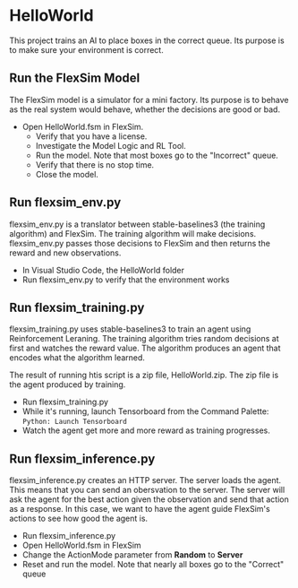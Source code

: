 # HelloWorld

This project trains an AI to place boxes in the correct queue. Its purpose is to make sure your environment is correct.

## Run the FlexSim Model

The FlexSim model is a simulator for a mini factory. Its purpose is to behave as the real system would behave, whether the decisions are good or bad.

* Open HelloWorld.fsm in FlexSim.
    * Verify that you have a license.
    * Investigate the Model Logic and RL Tool.
    * Run the model. Note that most boxes go to the "Incorrect" queue.
    * Verify that there is no stop time.
    * Close the model.

## Run flexsim_env.py

flexsim_env.py is a translator between stable-baselines3 (the training algorithm) and FlexSim. The training algorithm will make decisions. flexsim_env.py passes those decisions to FlexSim and then returns the reward and new observations.

* In Visual Studio Code, the HelloWorld folder
* Run flexsim_env.py to verify that the environment works

## Run flexsim_training.py

flexsim_training.py uses stable-baselines3 to train an agent using Reinforcement Leraning. The training algorithm tries random decisions at first and watches the reward value. The algorithm produces an agent that encodes what the algorithm learned.

The result of running htis script is a zip file, HelloWorld.zip. The zip file is the agent produced by training.

* Run flexsim_training.py
* While it's running, launch Tensorboard from the Command Palette: `Python: Launch Tensorboard`
* Watch the agent get more and more reward as training progresses.

## Run flexsim_inference.py

flexsim_inference.py creates an HTTP server. The server loads the agent. This means that you can send an obersvation to the server. The server will ask the agent for the best action given the observation and send that action as a response. In this case, we want to have the agent guide FlexSim's actions to see how good the agent is.

* Run flexsim_inference.py
* Open HelloWorld.fsm in FlexSim
* Change the ActionMode parameter from **Random** to **Server**
* Reset and run the model. Note that nearly all boxes go to the "Correct" queue
